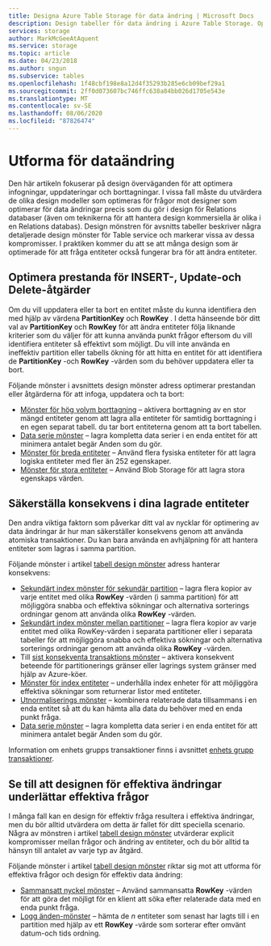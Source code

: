 ```yaml
---
title: Designa Azure Table Storage för data ändring | Microsoft Docs
description: Design tabeller för data ändring i Azure Table Storage. Optimera åtgärderna för att infoga, uppdatera och ta bort. Se till att dina lagrade entiteter är konsekventa.
services: storage
author: MarkMcGeeAtAquent
ms.service: storage
ms.topic: article
ms.date: 04/23/2018
ms.author: sngun
ms.subservice: tables
ms.openlocfilehash: 1f48cbf198e8a12d4f35293b285e6cb09bef29a1
ms.sourcegitcommit: 2ff0d073607bc746ffc638a84bb026d1705e543e
ms.translationtype: MT
ms.contentlocale: sv-SE
ms.lasthandoff: 08/06/2020
ms.locfileid: "87826474"
---
```

# <a name="design-for-data-modification"></a>Utforma för dataändring
Den här artikeln fokuserar på design överväganden för att optimera infogningar, uppdateringar och borttagningar. I vissa fall måste du utvärdera de olika design modeller som optimeras för frågor mot designer som optimerar för data ändringar precis som du gör i design för Relations databaser (även om teknikerna för att hantera design kommersiella är olika i en Relations databas). Design mönstren för avsnitts tabeller beskriver några detaljerade design mönster för Table service och markerar vissa av dessa kompromisser. I praktiken kommer du att se att många design som är optimerade för att fråga entiteter också fungerar bra för att ändra entiteter.  

## <a name="optimize-the-performance-of-insert-update-and-delete-operations"></a>Optimera prestanda för INSERT-, Update-och Delete-åtgärder
Om du vill uppdatera eller ta bort en entitet måste du kunna identifiera den med hjälp av värdena **PartitionKey** och **RowKey** . I detta hänseende bör ditt val av **PartitionKey** och **RowKey** för att ändra entiteter följa liknande kriterier som du väljer för att kunna använda punkt frågor eftersom du vill identifiera entiteter så effektivt som möjligt. Du vill inte använda en ineffektiv partition eller tabells ökning för att hitta en entitet för att identifiera de **PartitionKey** -och **RowKey** -värden som du behöver uppdatera eller ta bort.  

Följande mönster i avsnittets design mönster adress optimerar prestandan eller åtgärderna för att infoga, uppdatera och ta bort:  

* [Mönster för hög volym borttagning](table-storage-design-patterns.md#high-volume-delete-pattern) – aktivera borttagning av en stor mängd entiteter genom att lagra alla entiteter för samtidig borttagning i en egen separat tabell. du tar bort entiteterna genom att ta bort tabellen.  
* [Data serie mönster](table-storage-design-patterns.md#data-series-pattern) – lagra kompletta data serier i en enda entitet för att minimera antalet begär Anden som du gör.  
* [Mönster för breda entiteter](table-storage-design-patterns.md#wide-entities-pattern) – Använd flera fysiska entiteter för att lagra logiska entiteter med fler än 252 egenskaper.  
* [Mönster för stora entiteter](table-storage-design-patterns.md#large-entities-pattern) – Använd Blob Storage för att lagra stora egenskaps värden.  

## <a name="ensure-consistency-in-your-stored-entities"></a>Säkerställa konsekvens i dina lagrade entiteter
Den andra viktiga faktorn som påverkar ditt val av nycklar för optimering av data ändringar är hur man säkerställer konsekvens genom att använda atomiska transaktioner. Du kan bara använda en avhjälpning för att hantera entiteter som lagras i samma partition.  

Följande mönster i artikel [tabell design mönster](table-storage-design-patterns.md) adress hanterar konsekvens:  

* [Sekundärt index mönster för sekundär partition](table-storage-design-patterns.md#intra-partition-secondary-index-pattern) – lagra flera kopior av varje entitet med olika **RowKey** -värden (i samma partition) för att möjliggöra snabba och effektiva sökningar och alternativa sorterings ordningar genom att använda olika **RowKey** -värden.  
* [Sekundärt index mönster mellan partitioner](table-storage-design-patterns.md#inter-partition-secondary-index-pattern) – lagra flera kopior av varje entitet med olika RowKey-värden i separata partitioner eller i separata tabeller för att möjliggöra snabba och effektiva sökningar och alternativa sorterings ordningar genom att använda olika **RowKey** -värden.  
* Till [sist konsekventa transaktions mönster](table-storage-design-patterns.md#eventually-consistent-transactions-pattern) – aktivera konsekvent beteende för partitionerings gränser eller lagrings system gränser med hjälp av Azure-köer.
* [Mönster för index entiteter](table-storage-design-patterns.md#index-entities-pattern) – underhålla index enheter för att möjliggöra effektiva sökningar som returnerar listor med entiteter.  
* [Utnormaliserings mönster](table-storage-design-patterns.md#denormalization-pattern) – kombinera relaterade data tillsammans i en enda entitet så att du kan hämta alla data du behöver med en enda punkt fråga.  
* [Data serie mönster](table-storage-design-patterns.md#data-series-pattern) – lagra kompletta data serier i en enda entitet för att minimera antalet begär Anden som du gör.  

Information om enhets grupps transaktioner finns i avsnittet [enhets grupp transaktioner](table-storage-design.md#entity-group-transactions).  

## <a name="ensure-your-design-for-efficient-modifications-facilitates-efficient-queries"></a>Se till att designen för effektiva ändringar underlättar effektiva frågor
I många fall kan en design för effektiv fråga resultera i effektiva ändringar, men du bör alltid utvärdera om detta är fallet för ditt speciella scenario. Några av mönstren i artikel [tabell design mönster](table-storage-design-patterns.md) utvärderar explicit kompromisser mellan frågor och ändring av entiteter, och du bör alltid ta hänsyn till antalet av varje typ av åtgärd.  

Följande mönster i artikel [tabell design mönster](table-storage-design-patterns.md) riktar sig mot att utforma för effektiva frågor och design för effektiv data ändring:  

* [Sammansatt nyckel mönster](table-storage-design-patterns.md#compound-key-pattern) – Använd sammansatta **RowKey** -värden för att göra det möjligt för en klient att söka efter relaterade data med en enda punkt fråga.  
* [Logg änden-mönster](table-storage-design-patterns.md#log-tail-pattern) – hämta de *n* entiteter som senast har lagts till i en partition med hjälp av ett **RowKey** -värde som sorterar efter omvänt datum-och tids ordning.  
